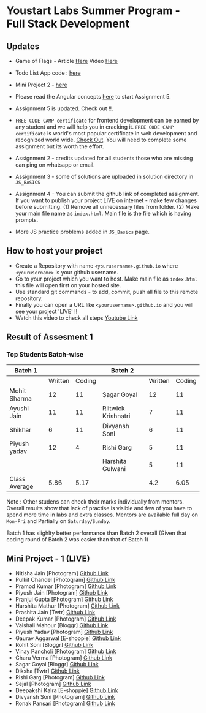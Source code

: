 # Youstart Labs Summer Program - Full Stack Development

## Updates

* Game of Flags - Article [Here](https://medium.com/youstart-labs/intro-to-angular-6-using-game-of-flags-8f83cba1be08) Video [Here](https://youtu.be/zCrRtjX8UQE)
* Todo List App code : [here](./01_ANGULAR/2_ANGULAR_BASICS/todoapp/)
* Mini Project 2 - [here](./01_ANGULAR/2_ANGULAR_BASICS/README.md#mini-project-2)
* Please read the Angular concepts [here](./01_ANGULAR/2_ANGULAR_BASICS/README.md) to start Assignment 5.
* Assignment 5 is updated. Check out !!.
* `FREE CODE CAMP certificate` for frontend development can be earned by any student and we will help you in cracking it. `FREE CODE CAMP certificate` is world's most popular certificate in web development and recognized world wide. [Check Out](https://www.freecodecamp.org/map#Basic-Algorithm-Scripting). You will need to complete some assignment but its worth the effort.

* Assignment 2 - credits updated for all students those who are missing can ping on whatsapp or email.
* Assignment 3 - some of solutions are uploaded in solution directory in `JS_BASICS`
* Assignment 4 - You can submit the github link of completed assignment. If you want to publish your project LIVE on internet - make few changes before submitting. (1) Remove all unnecessary files from folder. (2) Make your main file name as `index.html`. Main file is the file which is having prompts.
* More JS practice problems added in `JS_Basics` page.

## How to host your project

* Create a Repository with name `<yourusername>.github.io` where `<yourusername>` is your github username.
* Go to your project which you want to host. Make main file as `index.html` this file will open first on your hosted site.
* Use standard git commands - to add, commit, push all file to this remote repository.
* Finally you can open a URL like `<yourusername>.github.io` and you will see your project 'LIVE' !!
* Watch this video to check all steps [Youtube Link](https://youtu.be/pRdELKJK1pw)

## Result of Assesment 1

### Top Students Batch-wise

| Batch 1       	|         	|        	| Batch 2             	|         	|        	|
|---------------	|---------	|--------	|---------------------	|---------	|--------	|
|               	| Written 	| Coding 	|                     	| Written 	| Coding 	|
| Mohit Sharma  	| 12      	| 11     	| Sagar Goyal         	| 12      	| 11     	|
| Ayushi Jain   	| 11      	| 11     	| Riitwick Krishnatri 	| 7       	| 11     	|
| Shikhar       	| 6       	| 11     	| Divyansh Soni       	| 6       	| 11     	|
| Piyush yadav  	| 12      	| 4      	| Rishi Garg          	| 5       	| 11     	|
|               	|         	|        	| Harshita Gulwani    	| 5       	| 11     	|
| Class Average 	| 5.86    	| 5.17   	|                     	| 4.2     	| 6.05   	|

Note : Other studens can check their marks individually from mentors. Overall results show that lack of practise is visible and few of you have to spend more time in labs and extra classes. Mentors are available full day on `Mon-Fri` and Partially on `Saturday/Sunday`.

Batch 1 has slighlty better performance than Batch 2 overall (Given that coding round of Batch 2 was easier than that of Batch 1)

## Mini Project - 1  (LIVE)

* Nitisha Jain [Photogram] [Github Link](https://nitisha-jain.github.io/Photo_gram1.github.io)
* Pulkit Chandel [Photogram] [Github Link](https://pulkit22.github.io/)
* Pramod Kumar [Photogram] [Github Link](https://pramod-knight.github.io)
* Piyush Jain [Photogram] [Github Link](https://piyushjain78.github.io/dist/gallery.html)
* Pranjul Gupta [Photogram] [Github Link](https://pranjulgupta.github.io/)
* Harshita Mathur [Photogram] [Github Link](https://harshita1233.github.io/)
* Prashita Jain [Twtr] [Github Link](https://Prashita12.github.io)
* Deepak Kumar [Photogram] [Github Link](https://deepak-kumar31.github.io/gallery.html)
* Vaishali Mahour [Bloggr] [Github Link](https://vaishali-mahour.github.io/)
* Piyush Yadav [Photogram] [Github Link](https://piyushyadav.github.io/)
* Gaurav Aggarwal [E-shoppie] [Github Link](https://agarwalgaurav1604.github.io/)
* Rohit Soni [Bloggr] [Github Link](https://Ronny7.github.io)
* Vinay Pancholi [Photogram] [Github Link](https://vinsp18.github.io/)
* Charu Verma [Photogram] [Github Link](https://charu768.github.io)
* Sagar Goyal [Bloggr] [Github Link](http://SagarEr.github.io)
* Diksha [Twtr] [Github Link](https://diksha96.github.io)
* Rishi Garg [Photogram] [Github Link](https://rishi1107.github.io/)
* Sejal [Photogram] [Github Link](https://sejalgupta12.github.io/)
* Deepakshi Kalra [E-shoppie] [Github Link](https://Deepakshikalra.github.io)
* Divyansh Soni [Photogram] [Github Link](https://divyanshsoni.github.io/)
* Ronak Pansari [Photogram] [Github Link](ronakpansari2312.github.io)
